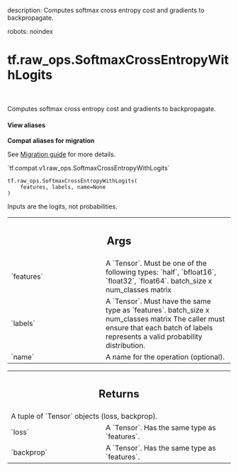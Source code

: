 description: Computes softmax cross entropy cost and gradients to backpropagate.

robots: noindex

# tf.raw_ops.SoftmaxCrossEntropyWithLogits

<!-- Insert buttons and diff -->

<table class="tfo-notebook-buttons tfo-api nocontent" align="left">

</table>



Computes softmax cross entropy cost and gradients to backpropagate.

<section class="expandable">
  <h4 class="showalways">View aliases</h4>
  <p>
<b>Compat aliases for migration</b>
<p>See
<a href="https://www.tensorflow.org/guide/migrate">Migration guide</a> for
more details.</p>
<p>`tf.compat.v1.raw_ops.SoftmaxCrossEntropyWithLogits`</p>
</p>
</section>

<pre class="devsite-click-to-copy prettyprint lang-py tfo-signature-link">
<code>tf.raw_ops.SoftmaxCrossEntropyWithLogits(
    features, labels, name=None
)
</code></pre>



<!-- Placeholder for "Used in" -->

Inputs are the logits, not probabilities.

<!-- Tabular view -->
 <table class="responsive fixed orange">
<colgroup><col width="214px"><col></colgroup>
<tr><th colspan="2"><h2 class="add-link">Args</h2></th></tr>

<tr>
<td>
`features`
</td>
<td>
A `Tensor`. Must be one of the following types: `half`, `bfloat16`, `float32`, `float64`.
batch_size x num_classes matrix
</td>
</tr><tr>
<td>
`labels`
</td>
<td>
A `Tensor`. Must have the same type as `features`.
batch_size x num_classes matrix
The caller must ensure that each batch of labels represents a valid
probability distribution.
</td>
</tr><tr>
<td>
`name`
</td>
<td>
A name for the operation (optional).
</td>
</tr>
</table>



<!-- Tabular view -->
 <table class="responsive fixed orange">
<colgroup><col width="214px"><col></colgroup>
<tr><th colspan="2"><h2 class="add-link">Returns</h2></th></tr>
<tr class="alt">
<td colspan="2">
A tuple of `Tensor` objects (loss, backprop).
</td>
</tr>
<tr>
<td>
`loss`
</td>
<td>
A `Tensor`. Has the same type as `features`.
</td>
</tr><tr>
<td>
`backprop`
</td>
<td>
A `Tensor`. Has the same type as `features`.
</td>
</tr>
</table>

